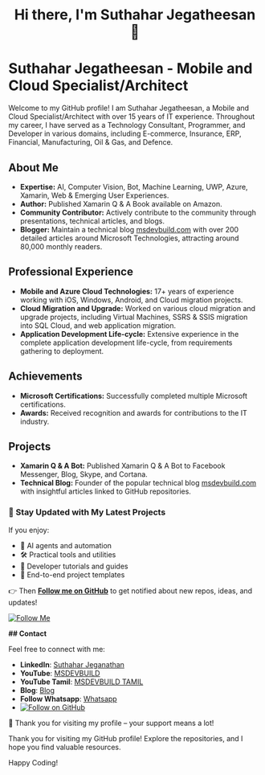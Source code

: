 <h1 align="center">Hi there, I'm Suthahar Jegatheesan 👋</h1>


# Suthahar Jegatheesan - Mobile and Cloud Specialist/Architect

Welcome to my GitHub profile! I am Suthahar Jegatheesan, a Mobile and Cloud Specialist/Architect with over 15 years of IT experience. Throughout my career, I have served as a Technology Consultant, Programmer, and Developer in various domains, including E-commerce, Insurance, ERP, Financial, Manufacturing, Oil & Gas, and Defence.

## About Me

- **Expertise:** AI, Computer Vision, Bot, Machine Learning, UWP, Azure, Xamarin, Web & Emerging User Experiences.
- **Author:** Published Xamarin Q & A Book available on Amazon.
- **Community Contributor:** Actively contribute to the community through presentations, technical articles, and blogs.
- **Blogger:** Maintain a technical blog [msdevbuild.com](https://www.msdevbuild.com) with over 200 detailed articles around Microsoft Technologies, attracting around 80,000 monthly readers.

## Professional Experience

- **Mobile and Azure Cloud Technologies:** 17+ years of experience working with iOS, Windows, Android, and Cloud migration projects.
- **Cloud Migration and Upgrade:** Worked on various cloud migration and upgrade projects, including Virtual Machines, SSRS & SSIS migration into SQL Cloud, and web application migration.
- **Application Development Life-cycle:** Extensive experience in the complete application development life-cycle, from requirements gathering to deployment.

## Achievements

- **Microsoft Certifications:** Successfully completed multiple Microsoft certifications.
- **Awards:** Received recognition and awards for contributions to the IT industry.

## Projects

- **Xamarin Q & A Bot:** Published Xamarin Q & A Bot to Facebook Messenger, Blog, Skype, and Cortana.
- **Technical Blog:** Founder of the popular technical blog [msdevbuild.com](https://www.msdevbuild.com) with insightful articles linked to GitHub repositories.

### 🔔 Stay Updated with My Latest Projects

If you enjoy:
- 🧠 AI agents and automation
- 🛠️ Practical tools and utilities
- 📘 Developer tutorials and guides
- 🚀 End-to-end project templates

👉 Then **[Follow me on GitHub](https://github.com/jssuthahar)** to get notified about new repos, ideas, and updates!

[![Follow Me](https://img.shields.io/github/followers/jssuthahar?label=Follow&style=social)](https://github.com/jssuthahar)


**## Contact**

Feel free to connect with me:

- **LinkedIn**: [Suthahar Jeganathan](https://www.linkedin.com/in/jssuthahar/)
- **YouTube**: [MSDEVBUILD](https://www.youtube.com/@MSDEVBUILD)
- **YouTube Tamil**: [MSDEVBUILD TAMIL](https://www.youtube.com/@MSDEVBUILDTamil)
- **Blog**: [Blog](https://www.msdevbuild.com/)
- **Follow Whatsapp**: [Whatsapp](https://www.whatsapp.com/channel/0029Va5j2rHEFeXcTlUhQB0J)
- [![Follow on GitHub](https://img.shields.io/github/followers/jssuthahar?label=Follow&style=social)](https://github.com/jssuthahar)


🌟 Thank you for visiting my profile – your support means a lot!


Thank you for visiting my GitHub profile! Explore the repositories, and I hope you find valuable resources.

Happy Coding!

